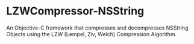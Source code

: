 # LZWCompressor-NSString
An Objective-C framework that compresses and decompresses NSString Objects using the LZW (Lempel, Ziv, Welch) Compression Algorithm.
